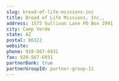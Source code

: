 ```yaml
---
slug: bread-of-life-missions-inc
title: Bread of Life Missions, Inc.,
address: 1575 Sullivan Lane PO Box 2991
city: Camp Verde
state: AZ
postal: 86322
website: 
phone: 928-567-6931
fax: 928-567-6931
partnerBank: true
partnerGroupId: partner-group-11
---
```

